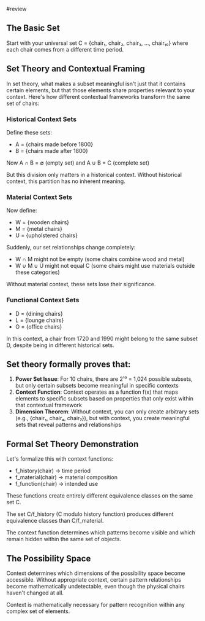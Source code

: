 #review 

## The Basic Set

Start with your universal set C = {chair₁, chair₂, chair₃, ..., chair₁₀} where each chair comes from a different time period.

## Set Theory and Contextual Framing

In set theory, what makes a subset meaningful isn't just that it contains certain elements, but that those elements share properties relevant to your context. Here's how different contextual frameworks transform the same set of chairs:

### Historical Context Sets

Define these sets:

- A = {chairs made before 1800}
- B = {chairs made after 1800}

Now A ∩ B = ∅ (empty set) and A ∪ B = C (complete set)

But this division only matters in a historical context. Without historical context, this partition has no inherent meaning.

### Material Context Sets

Now define:

- W = {wooden chairs}
- M = {metal chairs}
- U = {upholstered chairs}

Suddenly, our set relationships change completely:

- W ∩ M might not be empty (some chairs combine wood and metal)
- W ∪ M ∪ U might not equal C (some chairs might use materials outside these categories)

Without material context, these sets lose their significance.

### Functional Context Sets

- D = {dining chairs}
- L = {lounge chairs}
- O = {office chairs}

In this context, a chair from 1720 and 1990 might belong to the same subset D, despite being in different historical sets.


## Set theory formally proves that:

1. **Power Set Issue**: For 10 chairs, there are 2¹⁰ = 1,024 possible subsets, but only certain subsets become meaningful in specific contexts
2. **Context Function**: Context operates as a function f(x) that maps elements to specific subsets based on properties that only exist within that contextual framework
3. **Dimension Theorem**: Without context, you can only create arbitrary sets (e.g., {chair₁, chair₄, chair₇}), but with context, you create meaningful sets that reveal patterns and relationships

## Formal Set Theory Demonstration

Let's formalize this with context functions:

- f_history(chair) → time period
- f_material(chair) → material composition
- f_function(chair) → intended use

These functions create entirely different equivalence classes on the same set C.

The set C/f_history (C modulo history function) produces different equivalence classes than C/f_material.

The context function determines which patterns become visible and which remain hidden within the same set of objects.

## The Possibility Space

Context determines which dimensions of the possibility space become accessible. Without appropriate context, certain pattern relationships become mathematically undetectable, even though the physical chairs haven't changed at all.

Context is mathematically necessary for pattern recognition within any complex set of elements.
